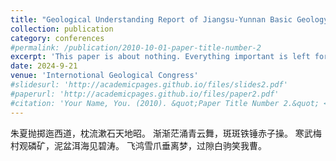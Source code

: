 ```yaml
---
title: "Geological Understanding Report of Jiangsu-Yunnan Basic Geology"
collection: publication
category: conferences
#permalink: /publication/2010-10-01-paper-title-number-2
excerpt: 'This paper is about nothing. Everything important is left for future work.'
date: 2024-9-21
venue: 'Internotional Geological Congress'
#slidesurl: 'http://academicpages.github.io/files/slides2.pdf'
#paperurl: 'http://academicpages.github.io/files/paper2.pdf'
#citation: 'Your Name, You. (2010). &quot;Paper Title Number 2.&quot; <i>Journal 1</i>. 1(2).'
---
```


朱夏抛掷迤西道，枕流漱石天地昭。
渐渐茫涌青云舞，斑斑铁锤赤子操。
寒武梅村观磷矿，泥盆洱海见碧涛。
飞鸿雪爪垂离梦，过隙白驹笑我曹。
